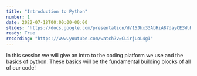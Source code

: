 ```yaml
---
title: "Introduction to Python"
number: 1
date: 2022-07-18T00:00:00-00:00
slides: "https://docs.google.com/presentation/d/15Jhx33AbHiA87dayCE3WuHWdKmQ2Gf1z/edit?usp=sharing&ouid=110952545234622930027&rtpof=true&sd=true"
ready: True
recording: "https://www.youtube.com/watch?v=CLirjLoL4gI"
---
```


In this session we will give an intro to the coding platform we use and the basics of python. These basics will be the fundamental building blocks of all of our code!
